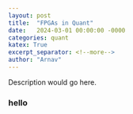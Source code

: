 ```yaml
---
layout: post
title:  "FPGAs in Quant"
date:   2024-03-01 00:00:00 -0000
categories: quant
katex: True
excerpt_separator: <!--more-->
author: "Arnav" 
---
```

Description would go here.
<!--more-->

### hello